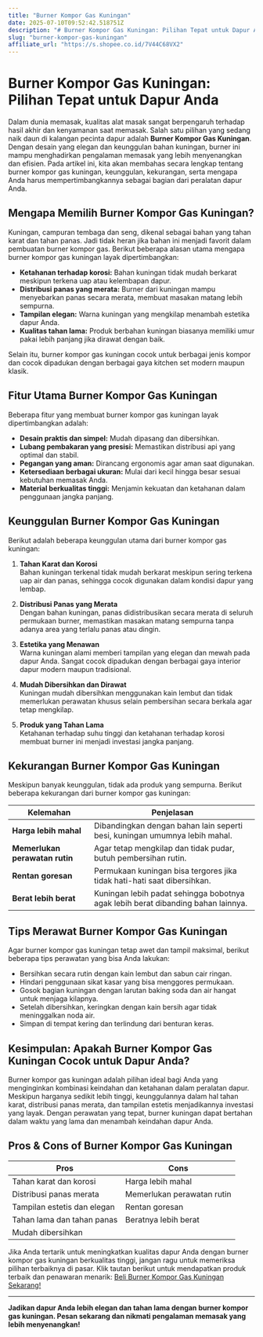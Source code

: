 ```yaml
---
title: "Burner Kompor Gas Kuningan"
date: 2025-07-10T09:52:42.518751Z
description: "# Burner Kompor Gas Kuningan: Pilihan Tepat untuk Dapur Anda..."
slug: "burner-kompor-gas-kuningan"
affiliate_url: "https://s.shopee.co.id/7V44C68VX2"
---
```

# Burner Kompor Gas Kuningan: Pilihan Tepat untuk Dapur Anda

Dalam dunia memasak, kualitas alat masak sangat berpengaruh terhadap hasil akhir dan kenyamanan saat memasak. Salah satu pilihan yang sedang naik daun di kalangan pecinta dapur adalah **Burner Kompor Gas Kuningan**. Dengan desain yang elegan dan keunggulan bahan kuningan, burner ini mampu menghadirkan pengalaman memasak yang lebih menyenangkan dan efisien. Pada artikel ini, kita akan membahas secara lengkap tentang burner kompor gas kuningan, keunggulan, kekurangan, serta mengapa Anda harus mempertimbangkannya sebagai bagian dari peralatan dapur Anda.

## Mengapa Memilih Burner Kompor Gas Kuningan?

Kuningan, campuran tembaga dan seng, dikenal sebagai bahan yang tahan karat dan tahan panas. Jadi tidak heran jika bahan ini menjadi favorit dalam pembuatan burner kompor gas. Berikut beberapa alasan utama mengapa burner kompor gas kuningan layak dipertimbangkan:

- **Ketahanan terhadap korosi:** Bahan kuningan tidak mudah berkarat meskipun terkena uap atau kelembapan dapur.
- **Distribusi panas yang merata:** Burner dari kuningan mampu menyebarkan panas secara merata, membuat masakan matang lebih sempurna.
- **Tampilan elegan:** Warna kuningan yang mengkilap menambah estetika dapur Anda.
- **Kualitas tahan lama:** Produk berbahan kuningan biasanya memiliki umur pakai lebih panjang jika dirawat dengan baik.

Selain itu, burner kompor gas kuningan cocok untuk berbagai jenis kompor dan cocok dipadukan dengan berbagai gaya kitchen set modern maupun klasik.

## Fitur Utama Burner Kompor Gas Kuningan

Beberapa fitur yang membuat burner kompor gas kuningan layak dipertimbangkan adalah:

- **Desain praktis dan simpel:** Mudah dipasang dan dibersihkan.
- **Lubang pembakaran yang presisi:** Memastikan distribusi api yang optimal dan stabil.
- **Pegangan yang aman:** Dirancang ergonomis agar aman saat digunakan.
- **Ketersediaan berbagai ukuran:** Mulai dari kecil hingga besar sesuai kebutuhan memasak Anda.
- **Material berkualitas tinggi:** Menjamin kekuatan dan ketahanan dalam penggunaan jangka panjang.

## Keunggulan Burner Kompor Gas Kuningan

Berikut adalah beberapa keunggulan utama dari burner kompor gas kuningan:

1. **Tahan Karat dan Korosi**  
Bahan kuningan terkenal tidak mudah berkarat meskipun sering terkena uap air dan panas, sehingga cocok digunakan dalam kondisi dapur yang lembap.

2. **Distribusi Panas yang Merata**  
Dengan bahan kuningan, panas didistribusikan secara merata di seluruh permukaan burner, memastikan masakan matang sempurna tanpa adanya area yang terlalu panas atau dingin.

3. **Estetika yang Menawan**  
Warna kuningan alami memberi tampilan yang elegan dan mewah pada dapur Anda. Sangat cocok dipadukan dengan berbagai gaya interior dapur modern maupun tradisional.

4. **Mudah Dibersihkan dan Dirawat**  
Kuningan mudah dibersihkan menggunakan kain lembut dan tidak memerlukan perawatan khusus selain pembersihan secara berkala agar tetap mengkilap.

5. **Produk yang Tahan Lama**  
Ketahanan terhadap suhu tinggi dan ketahanan terhadap korosi membuat burner ini menjadi investasi jangka panjang.

## Kekurangan Burner Kompor Gas Kuningan

Meskipun banyak keunggulan, tidak ada produk yang sempurna. Berikut beberapa kekurangan dari burner kompor gas kuningan:

| Kelemahan                           | Penjelasan                                                                 |
|-------------------------------------|---------------------------------------------------------------------------|
| **Harga lebih mahal**               | Dibandingkan dengan bahan lain seperti besi, kuningan umumnya lebih mahal. |
| **Memerlukan perawatan rutin**      | Agar tetap mengkilap dan tidak pudar, butuh pembersihan rutin.          |
| **Rentan goresan**                   | Permukaan kuningan bisa tergores jika tidak hati-hati saat dibersihkan.  |
| **Berat lebih berat**                | Kuningan lebih padat sehingga bobotnya agak lebih berat dibanding bahan lainnya. |

## Tips Merawat Burner Kompor Gas Kuningan

Agar burner kompor gas kuningan tetap awet dan tampil maksimal, berikut beberapa tips perawatan yang bisa Anda lakukan:

- Bersihkan secara rutin dengan kain lembut dan sabun cair ringan.
- Hindari penggunaan sikat kasar yang bisa menggores permukaan.
- Gosok bagian kuningan dengan larutan baking soda dan air hangat untuk menjaga kilapnya.
- Setelah dibersihkan, keringkan dengan kain bersih agar tidak meninggalkan noda air.
- Simpan di tempat kering dan terlindung dari benturan keras.

## Kesimpulan: Apakah Burner Kompor Gas Kuningan Cocok untuk Dapur Anda?

Burner kompor gas kuningan adalah pilihan ideal bagi Anda yang menginginkan kombinasi keindahan dan ketahanan dalam peralatan dapur. Meskipun harganya sedikit lebih tinggi, keunggulannya dalam hal tahan karat, distribusi panas merata, dan tampilan estetis menjadikannya investasi yang layak. Dengan perawatan yang tepat, burner kuningan dapat bertahan dalam waktu yang lama dan menambah keindahan dapur Anda.

## Pros & Cons of Burner Kompor Gas Kuningan

| **Pros**                          | **Cons**                               |
|----------------------------------|----------------------------------------|
| Tahan karat dan korosi         | Harga lebih mahal                     |
| Distribusi panas merata        | Memerlukan perawatan rutin            |
| Tampilan estetis dan elegan   | Rentan goresan                        |
| Tahan lama dan tahan panas    | Beratnya lebih berat                  |
| Mudah dibersihkan              |                                    |

Jika Anda tertarik untuk meningkatkan kualitas dapur Anda dengan burner kompor gas kuningan berkualitas tinggi, jangan ragu untuk memeriksa pilihan terbaiknya di pasar. Klik tautan berikut untuk mendapatkan produk terbaik dan penawaran menarik: [Beli Burner Kompor Gas Kuningan Sekarang!](https://s.shopee.co.id/7V44C68VX2)

---

**Jadikan dapur Anda lebih elegan dan tahan lama dengan burner kompor gas kuningan. Pesan sekarang dan nikmati pengalaman memasak yang lebih menyenangkan!**